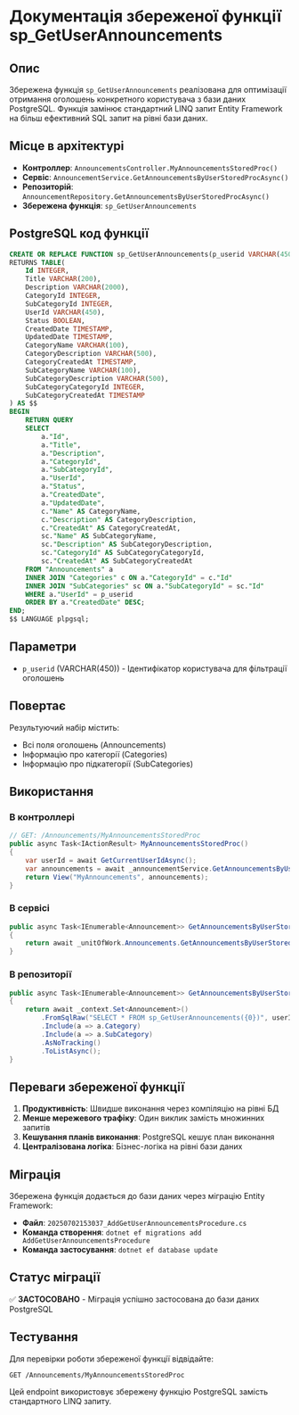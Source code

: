 # Документація збереженої функції sp_GetUserAnnouncements

## Опис
Збережена функція `sp_GetUserAnnouncements` реалізована для оптимізації отримання оголошень конкретного користувача з бази даних PostgreSQL. Функція замінює стандартний LINQ запит Entity Framework на більш ефективний SQL запит на рівні бази даних.

## Місце в архітектурі
- **Контроллер**: `AnnouncementsController.MyAnnouncementsStoredProc()`
- **Сервіс**: `AnnouncementService.GetAnnouncementsByUserStoredProcAsync()`
- **Репозиторій**: `AnnouncementRepository.GetAnnouncementsByUserStoredProcAsync()`
- **Збережена функція**: `sp_GetUserAnnouncements`

## PostgreSQL код функції
```sql
CREATE OR REPLACE FUNCTION sp_GetUserAnnouncements(p_userid VARCHAR(450))
RETURNS TABLE(
    Id INTEGER,
    Title VARCHAR(200),
    Description VARCHAR(2000),
    CategoryId INTEGER,
    SubCategoryId INTEGER,
    UserId VARCHAR(450),
    Status BOOLEAN,
    CreatedDate TIMESTAMP,
    UpdatedDate TIMESTAMP,
    CategoryName VARCHAR(100),
    CategoryDescription VARCHAR(500),
    CategoryCreatedAt TIMESTAMP,
    SubCategoryName VARCHAR(100),
    SubCategoryDescription VARCHAR(500),
    SubCategoryCategoryId INTEGER,
    SubCategoryCreatedAt TIMESTAMP
) AS $$
BEGIN
    RETURN QUERY
    SELECT 
        a."Id",
        a."Title",
        a."Description",
        a."CategoryId",
        a."SubCategoryId",
        a."UserId",
        a."Status",
        a."CreatedDate",
        a."UpdatedDate",
        c."Name" AS CategoryName,
        c."Description" AS CategoryDescription,
        c."CreatedAt" AS CategoryCreatedAt,
        sc."Name" AS SubCategoryName,
        sc."Description" AS SubCategoryDescription,
        sc."CategoryId" AS SubCategoryCategoryId,
        sc."CreatedAt" AS SubCategoryCreatedAt
    FROM "Announcements" a
    INNER JOIN "Categories" c ON a."CategoryId" = c."Id"
    INNER JOIN "SubCategories" sc ON a."SubCategoryId" = sc."Id"
    WHERE a."UserId" = p_userid
    ORDER BY a."CreatedDate" DESC;
END;
$$ LANGUAGE plpgsql;
```

## Параметри
- `p_userid` (VARCHAR(450)) - Ідентифікатор користувача для фільтрації оголошень

## Повертає
Результуючий набір містить:
- Всі поля оголошень (Announcements)
- Інформацію про категорії (Categories)
- Інформацію про підкатегорії (SubCategories)

## Використання

### В контроллері
```csharp
// GET: /Announcements/MyAnnouncementsStoredProc
public async Task<IActionResult> MyAnnouncementsStoredProc()
{
    var userId = await GetCurrentUserIdAsync();
    var announcements = await _announcementService.GetAnnouncementsByUserStoredProcAsync(userId);
    return View("MyAnnouncements", announcements);
}
```

### В сервісі
```csharp
public async Task<IEnumerable<Announcement>> GetAnnouncementsByUserStoredProcAsync(string userId)
{
    return await _unitOfWork.Announcements.GetAnnouncementsByUserStoredProcAsync(userId);
}
```

### В репозиторії
```csharp
public async Task<IEnumerable<Announcement>> GetAnnouncementsByUserStoredProcAsync(string userId)
{
    return await _context.Set<Announcement>()
        .FromSqlRaw("SELECT * FROM sp_GetUserAnnouncements({0})", userId)
        .Include(a => a.Category)
        .Include(a => a.SubCategory)
        .AsNoTracking()
        .ToListAsync();
}
```

## Переваги збереженої функції
1. **Продуктивність**: Швидше виконання через компіляцію на рівні БД
2. **Менше мережевого трафіку**: Один виклик замість множинних запитів
3. **Кешування планів виконання**: PostgreSQL кешує план виконання
4. **Централізована логіка**: Бізнес-логіка на рівні бази даних

## Міграція
Збережена функція додається до бази даних через міграцію Entity Framework:
- **Файл**: `20250702153037_AddGetUserAnnouncementsProcedure.cs`
- **Команда створення**: `dotnet ef migrations add AddGetUserAnnouncementsProcedure`
- **Команда застосування**: `dotnet ef database update`

## Статус міграції
✅ **ЗАСТОСОВАНО** - Міграція успішно застосована до бази даних PostgreSQL

## Тестування
Для перевірки роботи збереженої функції відвідайте:
```
GET /Announcements/MyAnnouncementsStoredProc
```

Цей endpoint використовує збережену функцію PostgreSQL замість стандартного LINQ запиту. 